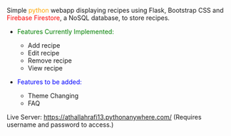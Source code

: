 Simple <span style="color:orange;">python</span> webapp displaying recipes using Flask, Bootstrap CSS and <span style="color:red;">Firebase Firestore</span>, a NoSQL database, to store recipes.

- <span style="color:green;">Features Currently Implemented:
    - Add recipe
    - Edit recipe
    - Remove recipe
    - View recipe

- <span style="color:blue;">Features to be added:
  - Theme Changing
  - FAQ

Live Server: https://athallahrafi13.pythonanywhere.com/
(Requires username and password to access.)